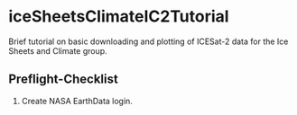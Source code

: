 # iceSheetsClimateIC2Tutorial
Brief tutorial on basic downloading and plotting of ICESat-2 data for the Ice Sheets and Climate group.
## Preflight-Checklist
1. Create NASA EarthData login.  
